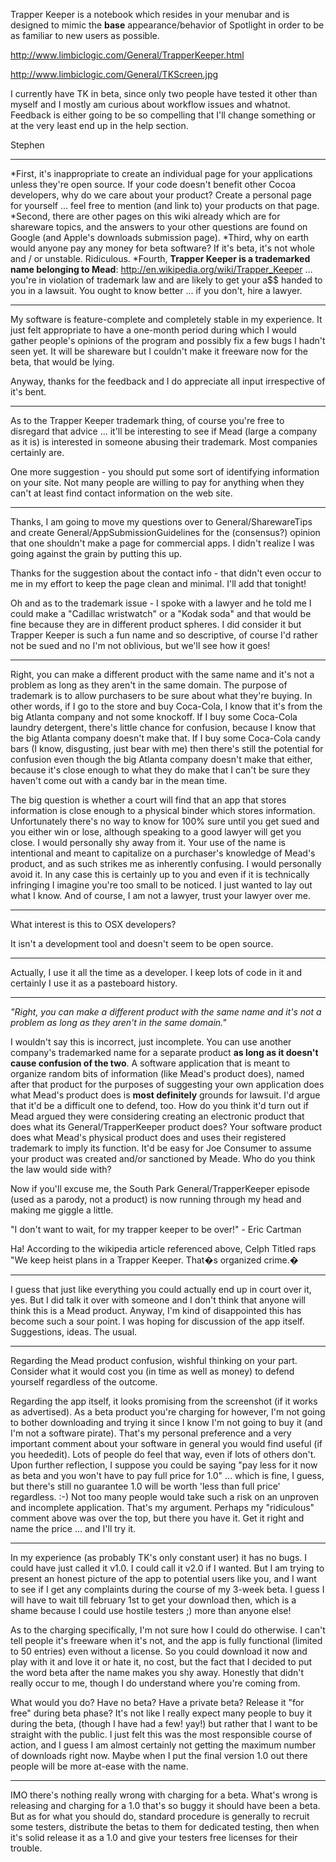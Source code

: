 Trapper Keeper is a notebook which resides in your menubar and is designed to mimic the **base** appearance/behavior of Spotlight in order to be as familiar to new users as possible.

http://www.limbiclogic.com/General/TrapperKeeper.html

http://www.limbiclogic.com/General/TKScreen.jpg

I currently have TK in beta, since only two people have tested it other than myself and I mostly am curious about workflow issues and whatnot.  Feedback is either going to be so compelling that I'll change something or at the very least end up in the help section.

Stephen

----

*First, it's inappropriate to create an individual page for your applications unless they're open source. If your code doesn't benefit other Cocoa developers, why do we care about your product? Create a personal page for yourself ... feel free to mention (and link to) your products on that page.
*Second, there are other pages on this wiki already which are for shareware topics, and the answers to your other questions are found on Google (and Apple's downloads submission page).
*Third, why on earth would anyone pay any money for beta software? If it's beta, it's not whole and / or unstable. Ridiculous.
*Fourth, **Trapper Keeper is a trademarked name belonging to Mead**: http://en.wikipedia.org/wiki/Trapper_Keeper ... you're in violation of trademark law and are likely to get your a$$ handed to you in a lawsuit. You ought to know better ... if you don't, hire a lawyer.


----
My software is feature-complete and completely stable in my experience.  It just felt appropriate to have a one-month period during which I would gather people's opinions of the program and possibly fix a few bugs I hadn't seen yet.  It will be shareware but I couldn't make it freeware now for the beta, that would be lying.

Anyway, thanks for the feedback and I do appreciate all input irrespective of it's bent.

----
As to the Trapper Keeper trademark thing, of course you're free to disregard that advice ... it'll be interesting to see if Mead (large a company as it is) is interested in someone abusing their trademark. Most companies certainly are.

One more suggestion - you should put some sort of identifying information on your site. Not many people are willing to pay for anything when they can't at least find contact information on the web site.

----
Thanks, I am going to move my questions over to General/SharewareTips and create General/AppSubmissionGuidelines for the (consensus?) opinion that one shouldn't make a page for commercial apps.  I didn't realize I was going against the grain by putting this up.

Thanks for the suggestion about the contact info - that didn't even occur to me in my effort to keep the page clean and minimal.  I'll add that tonight!

Oh and as to the trademark issue - I spoke with a lawyer and he told me I could make a "Cadillac wristwatch" or a "Kodak soda" and that would be fine because they are in different product spheres.  I did consider it but Trapper Keeper is such a fun name and so descriptive, of course I'd rather not be sued and no I'm not oblivious, but we'll see how it goes!

----
Right, you can make a different product with the same name and it's not a problem as long as they aren't in the same domain. The purpose of trademark is to allow purchasers to be sure about what they're buying. In other words, if I go to the store and buy Coca-Cola, I know that it's from the big Atlanta company and not some knockoff. If I buy some Coca-Cola laundry detergent, there's little chance for confusion, because I know that the big Atlanta company doesn't make that. If I buy some Coca-Cola candy bars (I know, disgusting, just bear with me) then there's still the potential for confusion even though the big Atlanta company doesn't make that either, because it's close enough to what they do make that I can't be sure they haven't come out with a candy bar in the mean time.

The big question is whether a court will find that an app that stores information is close enough to a physical binder which stores information. Unfortunately there's no way to know for 100% sure until you get sued and you either win or lose, although speaking to a good lawyer will get you close. I would personally shy away from it. Your use of the name is intentional and meant to capitalize on a purchaser's knowledge of Mead's product, and as such strikes me as inherently confusing. I would personally avoid it. In any case this is certainly up to you and even if it is technically infringing I imagine you're too small to be noticed. I just wanted to lay out what I know. And of course, I am not a lawyer, trust your lawyer over me.

----

What interest is this to OSX developers?

It isn't a development tool and doesn't seem to be open source.

----
Actually, I use it all the time as a developer.  I keep lots of code in it and certainly I use it as a pasteboard history.

----
*"Right, you can make a different product with the same name and it's not a problem as long as they aren't in the same domain."*

I wouldn't say this is incorrect, just incomplete. You can use another company's trademarked name for a separate product **as long as it doesn't cause confusion of the two**. A software application that is meant to organize random bits of information (like Mead's product does), named after that product for the purposes of suggesting your own application does what Mead's product does is **most definitely** grounds for lawsuit. I'd argue that it'd be a difficult one to defend, too. How do you think it'd turn out if Mead argued they were considering creating an electronic product that does what its General/TrapperKeeper product does? Your software product does what Mead's physical product does and uses their registered trademark to imply its function. It'd be easy for Joe Consumer to assume your product was created and/or sanctioned by Meade. Who do you think the law would side with? 

Now if you'll excuse me, the South Park General/TrapperKeeper episode (used as a parody, not a product) is now running through my head and making me giggle a little.

"I don't want to wait, for my trapper keeper to be over!" - Eric Cartman

Ha! According to the wikipedia article referenced above, Celph Titled raps "We keep heist plans in a Trapper Keeper. That�s organized crime.�

----
I guess that just like everything you could actually end up in court over it, yes.  But I did talk it over with someone and I don't think that anyone will think this is a Mead product.  Anyway, I'm kind of disappointed this has become such a sour point.  I was hoping for discussion of the app itself.  Suggestions, ideas. The usual.

----

Regarding the Mead product confusion, wishful thinking on your part. Consider what it would cost you (in time as well as money) to defend yourself regardless of the outcome.

Regarding the app itself, it looks promising from the screenshot (if it works as advertised). As a beta product you're charging for however, I'm not going to bother downloading and trying it since I know I'm not going to buy it (and I'm not a software pirate). That's my personal preference and a very important comment about your software in general you would find useful (if you heededit). Lots of people do feel that way, even if lots of others don't. Upon further reflection, I suppose you could be saying "pay less for it now as beta and you won't have to pay full price for 1.0" ... which is fine, I guess, but there's still no guarantee 1.0 will be worth 'less than full price' regardless. :-) Not too many people would take such a risk on an unproven and incomplete application. That's my argument. Perhaps my "ridiculous" comment above was over the top, but there you have it. Get it right and name the price ... and I'll try it.

----
In my experience (as probably TK's only constant user) it has no bugs.  I could have just called it v1.0.  I could call it v2.0 if I wanted.  But I am trying to present an honest picture of the app to potential users like you, and I want to see if I get any complaints during the course of my 3-week beta.  I guess I will have to wait till february 1st to get your download then, which is a shame because I could use hostile testers ;) more than anyone else!

As to the charging specifically, I'm not sure how I could do otherwise.  I can't tell people it's freeware when it's not, and the app is fully functional (limited to 50 entries) even without a license.  So you could download it now and play with it and love it or hate it, no cost, but the fact that I decided to put the word beta after the name makes you shy away.  Honestly that didn't really occur to me, though I do understand where you're coming from.  

What would you do?  Have no beta?  Have a private beta?  Release it "for free" during beta phase?  It's not like I really expect many people to buy it during the beta, (though I have had a few! yay!) but rather that I want to be straight with the public.  I just felt this was the most responsible course of action, and I guess I am almost certainly not getting the maximum number of downloads right now.  Maybe when I put the final version 1.0 out there people will be more at-ease with the name.

----
IMO there's nothing really wrong with charging for a beta. What's wrong is releasing and charging for a 1.0 that's so buggy it should have been a beta. But as for what you should do, standard procedure is generally to recruit some testers, distribute the betas to them for dedicated testing, then when it's solid release it as a 1.0 and give your testers free licenses for their trouble.